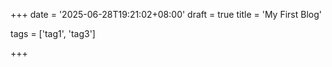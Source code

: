 +++
date = '2025-06-28T19:21:02+08:00'
draft = true
title = 'My First Blog'



tags = ['tag1', 'tag3']

+++
